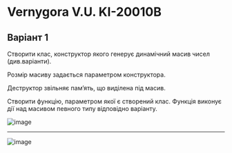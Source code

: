 # Vernygora V.U. KI-20010B
## Варіант 1

Створити клас, конструктор якого генерує динамічний масив чисел (див.варіанти). 

Розмір масиву задається параметром конструктора. 

Деструктор звільняє пам’ять, що виділена під масив. 

Створити функцію, параметром якої є створений клас. Функція виконує дії над масивом певного типу відповідно варіанту.

![image](https://user-images.githubusercontent.com/86704349/194119261-7d9af949-bfc0-4822-b4c5-3b9f5a3e8d00.png)

---
![image](https://user-images.githubusercontent.com/86704349/194119408-67722bbc-200c-4aef-ab30-2dd8d2f7ef23.png)

